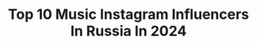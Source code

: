 ---
title: Top 10 Music Instagram Influencers In Russia In 2024
description: >-
  Find top music Instagram influencers in Russia in 2024. Most popular hashtags: #style #reels #dubaimodels.
platform: Instagram
hits: 1187
text_top: Analyze the most popular Instagram profiles on inBeat.
text_bottom: Our database has 1187 Instagram influencers like this in Russia for you to work with.
profiles:
  - username: "rahimabramov"
    fullname: >-
      Rakhim
    bio: >-
      pr.rakhimabramov@gmail.com Rakhim, Dyce - Dubai Drift(Music Video)
    location: "Russia"
    followers: 6174070
    engagement: 574
    commentsToLikes: 0.016480
    id: ck14ikvctfwze0i19gusfz0u3
    verified: false
    hashtags: "#diroldontdrop, #lookatmehabibi, #reactionboi, #talktomenice"
  - username: "madtwinz"
    fullname: >-
      MAD TWINZ
    bio: >-
      Music from the mouth🗣️🎶 Champions @jayton_beats & @pash_beat ✉️Inquiries: madtwinzsocial@gmail.com CEO @beatlandbattle
    location: "Russia"
    followers: 791084
    engagement: 1485
    commentsToLikes: 0.009029
    id: ck5c46kpi0pio0i11iegko9r3
    verified: false
    hashtags: "#beatbox, #mad, #house, #flow"
  - username: "serhatsengul"
    fullname: >-
      Serhat Sengul
    bio: >-
      Brandlifter by day @boreal.brandlifting Musician by night #ToiletSeatCovers Gerçek Ol yayında🌹
    location: "Russia"
    followers: 16508
    engagement: 431
    commentsToLikes: 0.067095
    id: ck5ch890fqa640i119flkmdgo
    verified: false
    hashtags: "#madriddiaries, #ralph, #backstreet, #boy"
  - username: "katosina"
    fullname: >-
      katòs
    bio: >-
      dj / director / creative and music producer @zzoloto boss i make mixes and playlists. you can listen it if you want. bye
    location: "Russia"
    followers: 23299
    engagement: 318
    commentsToLikes: 0.042334
    id: ck0w1hmzgje6n0i19wll2vu4l
    verified: false
    hashtags: ""
  - username: "xenia___official"
    fullname: >-
      Ksenia | Singer | Actress | Dubai
    bio: >-
      ▫️📍Dubai ▫️Mrs. Moscow 👑 ▫️ENTERPREUNER @my_la_dream ▫️My music 👇🏻👇🏻👇🏻
    location: "Russia"
    followers: 123984
    engagement: 268
    commentsToLikes: 0.015308
    id: ck55n4tec5hcc0i11z29b7dzr
    verified: false
    hashtags: "#mood, #video, #photo, #dress"
  - username: "kuvshinov_ilya"
    fullname: >-
      Ilya Kuvshinov
    bio: >-
      Russian artist / animation director based in Tokyo.♂️ Watch “Let You Down” Music Video here:
    location: "Russia"
    followers: 1980727
    engagement: 257
    commentsToLikes: 0.003637
    id: ck0tt42i212hq0i19ywqe7t7k
    verified: false
    hashtags: "#gallerynucleus, #tlouday, #outbreakday, #naughtydog"
  - username: "sokhranova"
    fullname: >-
      Polina Sokhranova
    bio: >-
      Co-founder at @rute.world & journalist / editor [previously at: Cosmopolitan, Interview, Vogue] wellness, fashion & music lover
    location: "Russia"
    followers: 40476
    engagement: 188
    commentsToLikes: 0.014498
    id: ck5hgjntm34ls0i11ieg3b7pz
    verified: false
    hashtags: "#olgadunina, #islandlife, #paros"
  - username: "greywiese"
    fullname: >-
      Grey Wiese
    bio: >-
      Сережа Григорьев-Апполонов Music 🎶 Fashion👢Food 🥗 🥇самый популярный русскоязычный блогер в 🇩🇪 бросил карьеру топ-менеджера👨‍💼ради блога и сцены👨‍🎤
    location: "Russia"
    followers: 1017728
    engagement: 177
    commentsToLikes: 0.039358
    id: ck6ttesqha81s0j71kvn53z6q
    verified: true
    hashtags: "#pompidou"
  - username: "davia_music"
    fullname: >-
      Alex Davia
    bio: >-
      ⚡️MULTI💽PLATINUM PRODUCER ⚡️DAVIA MUSIC LABEL ⚡️PRODUCER OF @amirchiiik_ Крид,Киркоров,МариКраймбрери,Зиверт,ХамалиНаваи,Jony,Мот,Timati etc..
    location: "Russia"
    followers: 205870
    engagement: 173
    commentsToLikes: 0.018951
    id: ck13b6q23ty6q0i19rq4nm5t2
    verified: false
    hashtags: "#rollsroyce"
  - username: "kristian_kostov_official"
    fullname: >-
      Kristian Kostov
    bio: >-
      Singer, songwriter, anime addict, Based in 🇪🇸 More than 2 Billion people heard my music! Inside Beautiful Mess - out now 👇
    location: "Russia"
    followers: 302771
    engagement: 132
    commentsToLikes: 1.353168
    id: ck9hcowj7me5m0j788rcytfi3
    verified: true
    hashtags: "#musician, #spotify, #reels, #viral"
---